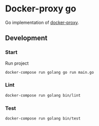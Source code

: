 # Docker-proxy go

Go implementation of [docker-proxy](https://github.com/philippe-vandermoere/docker-proxy).

## Development

### Start

Run project

```bash
docker-compose run golang go run main.go
```

### Lint

```bash
docker-compose run golang bin/lint
```

### Test

```bash
docker-compose run golang bin/test
```
